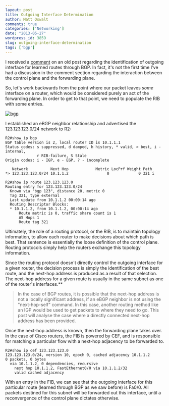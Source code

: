 ```yaml
---
layout: post
title: Outgoing Interface Determination
author: Matt Oswalt
comments: true
categories: ['Networking']
date: "2013-05-27"
wordpress_id: 3859
slug: outgoing-interface-determination
tags: ['bgp']
---
```



I received a [comment](https://keepingitclassless.net/2011/07/the-anatomy-of-show-ip-route/#comment-909366194) on an old post regarding the identification of outgoing interface for learned routes through BGP. In fact, it's not the first time I've had a discussion in the comment section regarding the interaction between the control plane and the forwarding plane.

So, let's work backwards from the point where our packet leaves *some* interface on a router, which would be considered purely an act of the forwarding plane. In order to get to that point, we need to populate the RIB with some entries.

[![bgp](assets/2013/05/bgp.png)](assets/2013/05/bgp.png)

I established an eBGP neighbor relationship and advertised the 123.123.123.0/24 network to R2:
    
    R2#show ip bgp
    BGP table version is 2, local router ID is 10.1.1.1
    Status codes: s suppressed, d damped, h history, * valid, > best, i - internal,
                  r RIB-failure, S Stale
    Origin codes: i - IGP, e - EGP, ? - incomplete
    
       Network          Next Hop            Metric LocPrf Weight Path
    *> 123.123.123.0/24 10.1.1.2                 0             0 321 i
    
    R2#show ip route 123.123.123.0
    Routing entry for 123.123.123.0/24
      Known via "bgp 123", distance 20, metric 0
      Tag 321, type external
      Last update from 10.1.1.2 00:00:14 ago
      Routing Descriptor Blocks:
      * 10.1.1.2, from 10.1.1.2, 00:00:14 ago
          Route metric is 0, traffic share count is 1
          AS Hops 1
          Route tag 321

Ultimately, the role of a routing protocol, or the RIB, is to maintain topology information, to allow each router to make decisions about which path is best. That sentence is essentially the loose definition of the control plane. Routing protocols simply help the routers exchange this topology information.

Since the routing protocol doesn't directly control the outgoing interface for a given router, the decision process is simply the identification of the best route, and the next-hop address is produced as a result of that selection. The next-hop address for a given route is usually in the same subnet as one of the router's interfaces.**

> In the case of BGP routes, it is possible that the next-hop address is not a locally significant address, if an eBGP neighbor is not using the "next-hop-self" command. In this case, another routing method like an IGP would be used to get packets to where they need to go. This post will analyse the case where a directly connected next-hop address has been provided.

Once the next-hop address is known, then the forwarding plane takes over. In the case of Cisco routers, the FIB is powered by CEF, and is responsible for matching a particular flow with a next-hop adjacency to be forwarded to.
    
    R2#show ip cef 123.123.123.0
    123.123.123.0/24, version 10, epoch 0, cached adjacency 10.1.1.2
    0 packets, 0 bytes
      via 10.1.1.2, 0 dependencies, recursive
        next hop 10.1.1.2, FastEthernet0/0 via 10.1.1.2/32
        valid cached adjacency

With an entry in the FIB, we can see that the outgoing interface for this particular route (learned through BGP as we saw before) is Fa0/0. All packets destined for this subnet will be forwarded out this interface, until a reconvergence of the control plane dictates otherwise.
